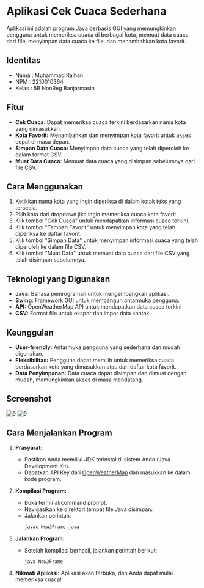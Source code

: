 # Aplikasi Cek Cuaca Sederhana

Aplikasi ini adalah program Java berbasis GUI yang memungkinkan pengguna untuk memeriksa cuaca di berbagai kota, memuat data cuaca dari file, menyimpan data cuaca ke file, dan menambahkan kota favorit.

## Identitas
- Nama  : Muhammad Raihan
- NPM   : 2210010364
- Kelas : 5B NonReg Banjarmasin

## Fitur
- **Cek Cuaca:** Dapat memeriksa cuaca terkini berdasarkan nama kota yang dimasukkan.
- **Kota Favorit:** Menambahkan dan menyimpan kota favorit untuk akses cepat di masa depan.
- **Simpan Data Cuaca:** Menyimpan data cuaca yang telah diperoleh ke dalam format CSV.
- **Muat Data Cuaca:** Memuat data cuaca yang disimpan sebelumnya dari file CSV.

## Cara Menggunakan
1. Ketikkan nama kota yang ingin diperiksa di dalam kotak teks yang tersedia.
2. Pilih kota dari dropdown jika ingin memeriksa cuaca kota favorit.
3. Klik tombol "Cek Cuaca" untuk mendapatkan informasi cuaca terkini.
4. Klik tombol "Tambah Favorit" untuk menyimpan kota yang telah diperiksa ke daftar favorit.
5. Klik tombol "Simpan Data" untuk menyimpan informasi cuaca yang telah diperoleh ke dalam file CSV.
6. Klik tombol "Muat Data" untuk memuat data cuaca dari file CSV yang telah disimpan sebelumnya.

## Teknologi yang Digunakan
- **Java**: Bahasa pemrograman untuk mengembangkan aplikasi.
- **Swing**: Framework GUI untuk membangun antarmuka pengguna.
- **API:** OpenWeatherMap API untuk mendapatkan data cuaca terkini
- **CSV**: Format file untuk ekspor dan impor data kontak.

## Keunggulan
- **User-friendly:** Antarmuka pengguna yang sederhana dan mudah digunakan.
- **Fleksibilitas:** Pengguna dapat memilih untuk memeriksa cuaca berdasarkan kota yang dimasukkan atau dari daftar kota favorit.
- **Data Penyimpanan:** Data cuaca dapat disimpan dan dimuat dengan mudah, memungkinkan akses di masa mendatang.

## Screenshot
![9](https://github.com/user-attachments/assets/bae154d5-dc0e-4c99-8a62-116a33802ab6)
![9_](https://github.com/user-attachments/assets/4e8dc996-ee3d-441c-88a8-2c520c9712e0)

## Cara Menjalankan Program
1. **Prasyarat:**
   - Pastikan Anda memiliki JDK terinstal di sistem Anda (Java Development Kit).
   - Dapatkan API Key dari [OpenWeatherMap](https://openweathermap.org/) dan masukkan ke dalam kode program.
  
2. **Kompilasi Program:**
   - Buka terminal/command prompt.
   - Navigasikan ke direktori tempat file Java disimpan.
   - Jalankan perintah:
     ```bash
     javac NewJFrame.java
     ```

3. **Jalankan Program:**
   - Setelah kompilasi berhasil, jalankan perintah berikut:
     ```bash
     java NewJFrame
     ```

4. **Nikmati Aplikasi:** Aplikasi akan terbuka, dan Anda dapat mulai memeriksa cuaca!

